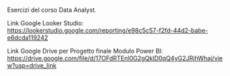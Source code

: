 Esercizi del corso Data Analyst.

Link Google Looker Studio: https://lookerstudio.google.com/reporting/e98c5c57-f2fd-44d2-babe-e6dcda119242

Link Google Drive per Progetto finale Modulo Power BI: https://drive.google.com/file/d/17OFdRTEnl0G2gQklD0qQ4yG2JRjhWhaj/view?usp=drive_link
